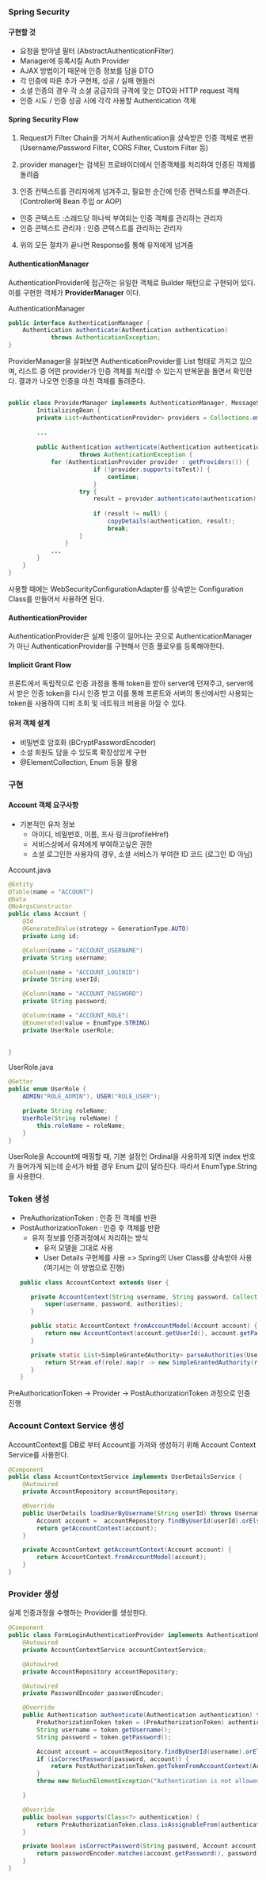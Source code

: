 ### Spring Security
#### 구현할 것
- 요청을 받아낼 필터 (AbstractAuthenticationFilter)
- Manager에 등록시킬 Auth Provider
- AJAX 방법이기 때문에 인증 정보를 담을 DTO
- 각 인증에 따른 추가 구현체, 성공 / 실패 핸들러 
- 소셜 인증의 경우 각 소셜 공급자의 규격에 맞는 DTO와 HTTP request 객체
- 인증 시도 / 인증 성공 시에 각각 사용할 Authentication 객체


#### Spring Security Flow
1. Request가 Filter Chain을 거쳐서 Authentication을 상속받은 인증 객체로 변환
(Username/Password Filter,  CORS Filter, Custom Filter 등)

2. provider manager는 검색된 프로바이더에서 인증객체를 처리하여 인증된 객체를 돌려줌

3. 인증 컨텍스트를 관리자에게 넘겨주고, 필요한 순간에 인증 컨텍스트를 뿌려준다. (Controller에 Bean 주입 or AOP)
 - 인증 콘텍스트 :스레드당 하나씩 부여되는 인증 객체를 관리하는 관리자
 - 인증 콘텍스트 관리자 : 인증 콘텍스트를 관리하는 관리자

4. 위의 모든 절차가 끝나면 Response를 통해 유저에게 넘겨줌


#### AuthenticationManager
AuthenticationProvider에 접근하는 유일한 객체로 Builder 패턴으로 구현되어 있다.
이를 구현한 객체가 **ProviderManager** 이다.

AuthenticationManager
```java
public interface AuthenticationManager {
	Authentication authenticate(Authentication authentication)
			throws AuthenticationException;
}
```

ProviderManager을 살펴보면 AuthenticationProvider를 List 형태로 가지고 있으며, 리스트 중 어떤 provider가 인증 객체를 처리할 수 있는지 반복문을 돌면서 확인한다.
결과가 나오면 인증을 마친 객체를 돌려준다. 
```java

public class ProviderManager implements AuthenticationManager, MessageSourceAware,
		InitializingBean {
        private List<AuthenticationProvider> providers = Collections.emptyList();
            
        ...
        
        public Authentication authenticate(Authentication authentication)
                    throws AuthenticationException {
            for (AuthenticationProvider provider : getProviders()) {
                        if (!provider.supports(toTest)) {
                            continue;
                        }
                    try {
                        result = provider.authenticate(authentication);
        
                        if (result != null) {
                            copyDetails(authentication, result);
                            break;
                    }
                }
            ...
        }
    }
}
```

사용할 때에는 WebSecurityConfigurationAdapter를 상속받는 Configuration Class를 만들어서 사용하면 된다.

#### AuthenticationProvider
AuthenticationProvider은 실제 인증이 일어나는 곳으로 AuthenticationManager가 아닌 AuthenticationProvider를 구현해서 인증 플로우를 등록해야한다. 

#### Implicit Grant Flow
프론트에서 독립적으로 인증 과정을 통해 token을 받아 server에 던져주고, server에서 받은 인증 token을 다시 인증 받고 이를 통해 프론트와 서버의 통신에서만 사용되는 token을 사용하여 디비 조회 및 네트워크 비용을 아낄 수 있다. 


#### 유저 객체 설계
- 비밀번호 암호화 (BCryptPasswordEncoder)
- 소셜 회원도 담을 수 있도록 확장성있게 구현
- @ElementCollection, Enum 등을 활용

### 구현
#### Account 객체 요구사항

- 기본적인 유저 정보
    - 아이디, 비밀번호, 이름, 프사 링크(profileHref)
    - 서비스상에서 유저에게 부여하고싶은 권한
    - 소셜 로그인한 사용자의 경우, 소셜 서비스가 부여한 ID 코드 (로그인 ID 아님)


Account.java
```java
@Entity
@Table(name = "ACCOUNT")
@Data
@NoArgsConstructor
public class Account {
    @Id
    @GeneratedValue(strategy = GenerationType.AUTO)
    private Long id;

    @Column(name = "ACCOUNT_USERNAME")
    private String username;

    @Column(name = "ACCOUNT_LOGINID")
    private String userId;

    @Column(name = "ACCOUNT_PASSWORD")
    private String password;

    @Column(name = "ACCOUNT_ROLE")
    @Enumerated(value = EnumType.STRING)
    private UserRole userRole;
 

}
```

UserRole.java
```java
@Getter
public enum UserRole {
    ADMIN("ROLE_ADMIN"), USER("ROLE_USER");

    private String roleName;
    UserRole(String roleName) {
        this.roleName = roleName;
    }
}
```

UserRole을 Account에 매핑할 때, 기본 설정인 Ordinal을 사용하게 되면 index 번호가 들어가게 되는데 순서가 바뀔 경우 Enum 값이 달라진다. 따라서 EnumType.String을 사용한다.


### Token 생성 
- PreAuthorizationToken : 인증 전 객체를 반환
- PostAuthorizationToken : 인증 후 객체를 반환
    - 유저 정보를 인증과정에서 처리하는 방식
       - 유저 모델을 그대로 사용
       - User Details 구현체를 사용 => Spring의 User Class를 상속받아 사용 (여기서는 이 방법으로 진행) 
     ```java
    public class AccountContext extends User {
    
        private AccountContext(String username, String password, Collection<? extends GrantedAuthority> authorities) {
            super(username, password, authorities);
        }
    
        public static AccountContext fromAccountModel(Account account) {
            return new AccountContext(account.getUserId(), account.getPassword(), parseAuthorities(account.getUserRole()));
        }
    
        private static List<SimpleGrantedAuthority> parseAuthorities(UserRole role) {
            return Stream.of(role).map(r -> new SimpleGrantedAuthority(r.getRoleName())).collect(Collectors.toList());
        }
    }
    ```
PreAuthoricationToken -> Provider -> PostAuthorizationToken 과정으로 인증 진행

### Account Context Service 생성
AccountContext를 DB로 부터 Account를 가져와 생성하기 위해 Account Context Service를 사용한다. 
```java
@Component
public class AccountContextService implements UserDetailsService {
    @Autowired
    private AccountRepository accountRepository;

    @Override
    public UserDetails loadUserByUsername(String userId) throws UsernameNotFoundException {
        Account account =  accountRepository.findByUserId(userId).orElseThrow(() -> new NoSuchElementException("UserID Not Found!"));
        return getAccountContext(account);
    }

    private AccountContext getAccountContext(Account account) {
        return AccountContext.fromAccountModel(account);
    }
}
```
### Provider 생성
실제 인증과정을 수행하는 Provider를 생성한다.

```java
@Component
public class FormLoginAuthenticationProvider implements AuthenticationProvider {
    @Autowired
    private AccountContextService accountContextService;

    @Autowired
    private AccountRepository accountRepository;

    @Autowired
    private PasswordEncoder passwordEncoder;

    @Override
    public Authentication authenticate(Authentication authentication) throws AuthenticationException {
        PreAuthorizationToken token = (PreAuthorizationToken) authentication;
        String username = token.getUsername();
        String password = token.getPassword();

        Account account = accountRepository.findByUserId(username).orElseThrow(() -> new NoSuchElementException("UserID Not Found!"));
        if (isCorrectPassword(password, account)) {
            return PostAuthorizationToken.getTokenFromAccountContext(AccountContext.fromAccountModel(account));
        }
        throw new NoSuchElementException("Authentication is not allowed!");

    }

    @Override
    public boolean supports(Class<?> authentication) {
        return PreAuthorizationToken.class.isAssignableFrom(authentication);
    }

    private boolean isCorrectPassword(String password, Account account) {
        return passwordEncoder.matches(account.getPassword(), password);
    }
}
```